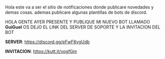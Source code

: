 Hola este va a ser el sitio de notificaciones donde publicare novedades y demas cosas.
ademas publicare algunas plantillas de bots de discord.


HOLA GENTE AYER PRESENTE Y PUBLIQUE MI NUEVO BOT LLAMADO **GuiGuel** OS DEJO EL LINK DEL SERVER DE SOPORTE Y LA INVITACION DEL BOT

**SERVER**: https://discord.gg/eFwF8vgUdb

**INVITACION**: https://kutt.it/vogfGm
